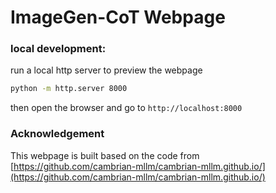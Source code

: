 # ImageGen-CoT Webpage

### local development:
run a local http server to preview the webpage
```bash
python -m http.server 8000
```
then open the browser and go to `http://localhost:8000`


### Acknowledgement

This webpage is built based on the code from [https://github.com/cambrian-mllm/cambrian-mllm.github.io/](https://github.com/cambrian-mllm/cambrian-mllm.github.io/)
